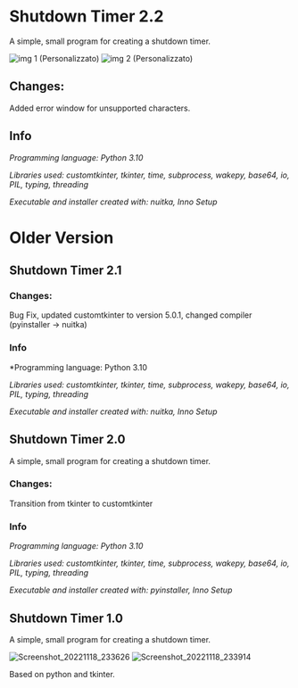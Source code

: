 # Shutdown Timer 2.2
A simple, small program for creating a shutdown timer.

![img 1 (Personalizzato)](https://user-images.githubusercontent.com/64761832/204908675-f2275b80-b013-49b1-a58e-5f993e94fa23.png)
![img 2 (Personalizzato)](https://user-images.githubusercontent.com/64761832/204908711-b35dbb7b-db86-4c7c-bb3d-9d446b6262f6.png)

## Changes:
Added error window for unsupported characters.

## Info
*Programming language:
Python 3.10*

*Libraries used:
customtkinter, tkinter, time, subprocess, wakepy, base64, io, PIL, typing, threading*

*Executable and installer created with: nuitka, Inno Setup*

# Older Version

## Shutdown Timer 2.1 

### Changes:
Bug Fix, updated customtkinter to version 5.0.1, changed compiler (pyinstaller -> nuitka)

### Info

*Programming language:
Python 3.10

*Libraries used:
customtkinter, tkinter, time, subprocess, wakepy, base64, io, PIL, typing, threading*

*Executable and installer created with: nuitka, Inno Setup*

## Shutdown Timer 2.0 

A simple, small program for creating a shutdown timer.

### Changes:
Transition from tkinter to customtkinter

### Info
*Programming language: Python 3.10*

*Libraries used: customtkinter, tkinter, time, subprocess, wakepy, base64, io, PIL, typing, threading*

*Executable and installer created with: pyinstaller, Inno Setup*


## Shutdown Timer 1.0
A simple, small program for creating a shutdown timer.

![Screenshot_20221118_233626](https://user-images.githubusercontent.com/64761832/202816073-ad4a5b12-1a64-475e-bf2b-691c19e2707b.png)
![Screenshot_20221118_233914](https://user-images.githubusercontent.com/64761832/202816076-cb23247b-a07a-4622-9d74-bb279d11b0bb.png)

Based on python and tkinter.
